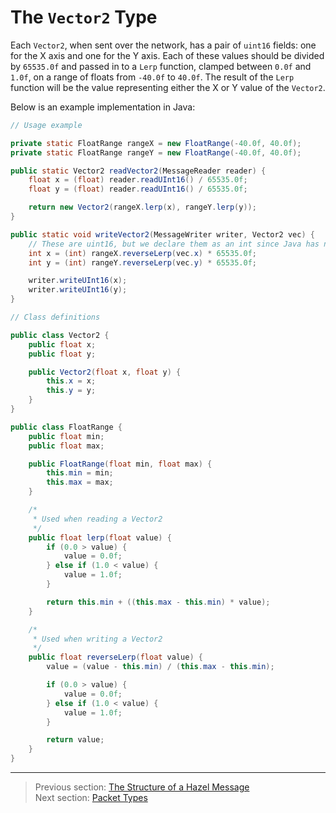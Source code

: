 # The `Vector2` Type

Each `Vector2`, when sent over the network, has a pair of `uint16` fields: one for the X axis and one for the Y axis. Each of these values should be divided by `65535.0f` and passed in to a `Lerp` function, clamped between `0.0f` and `1.0f`, on a range of floats from `-40.0f` to `40.0f`. The result of the `Lerp` function will be the value representing either the X or Y value of the `Vector2`.

Below is an example implementation in Java:

```java
// Usage example

private static FloatRange rangeX = new FloatRange(-40.0f, 40.0f);
private static FloatRange rangeY = new FloatRange(-40.0f, 40.0f);

public static Vector2 readVector2(MessageReader reader) {
    float x = (float) reader.readUInt16() / 65535.0f;
    float y = (float) reader.readUInt16() / 65535.0f;

    return new Vector2(rangeX.lerp(x), rangeY.lerp(y));
}

public static void writeVector2(MessageWriter writer, Vector2 vec) {
    // These are uint16, but we declare them as an int since Java has no unsigned primitives
    int x = (int) rangeX.reverseLerp(vec.x) * 65535.0f;
    int y = (int) rangeY.reverseLerp(vec.y) * 65535.0f;

    writer.writeUInt16(x);
    writer.writeUInt16(y);
}

// Class definitions

public class Vector2 {
    public float x;
    public float y;

    public Vector2(float x, float y) {
        this.x = x;
        this.y = y;
    }
}

public class FloatRange {
    public float min;
    public float max;

    public FloatRange(float min, float max) {
        this.min = min;
        this.max = max;
    }

    /*
     * Used when reading a Vector2
     */
    public float lerp(float value) {
        if (0.0 > value) {
            value = 0.0f;
        } else if (1.0 < value) {
            value = 1.0f;
        }

        return this.min + ((this.max - this.min) * value);
    }

    /*
     * Used when writing a Vector2
     */
    public float reverseLerp(float value) {
        value = (value - this.min) / (this.max - this.min);

        if (0.0 > value) {
            value = 0.0f;
        } else if (1.0 < value) {
            value = 1.0f;
        }

        return value;
    }
}
```

---

> Previous section: [The Structure of a Hazel Message](03_the_structure_of_a_hazel_message.md)<br>
> Next section: [Packet Types](05_packet_types.md)
